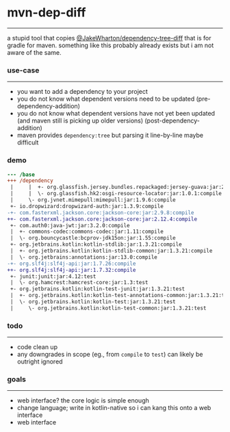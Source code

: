 # mvn-dep-diff
--------------

a stupid tool that copies [@JakeWharton/dependency-tree-diff](https://github.com/JakeWharton/dependency-tree-diff) that
is for gradle for maven. something like this probably already exists but i am not aware of the same.


### use-case
------------

- you want to add a dependency to your project
- you do not know what dependent versions need to be updated (pre-dependency-addition)
- you do not know what dependent versions have not yet been updated (and maven still is picking up older versions) (post-dependency-addition)
- maven provides `dependency:tree` but parsing it line-by-line maybe difficult

### demo

```diff
--- /base
+++ /dependency
 |     |  +- org.glassfish.jersey.bundles.repackaged:jersey-guava:jar:2.25.1:compile
 |     |  \- org.glassfish.hk2:osgi-resource-locator:jar:1.0.1:compile
 |     \- org.jvnet.mimepull:mimepull:jar:1.9.6:compile
 +- io.dropwizard:dropwizard-auth:jar:1.3.9:compile
-+- com.fasterxml.jackson.core:jackson-core:jar:2.9.8:compile
++- com.fasterxml.jackson.core:jackson-core:jar:2.12.4:compile
 +- com.auth0:java-jwt:jar:3.2.0:compile
 |  +- commons-codec:commons-codec:jar:1.11:compile
 |  \- org.bouncycastle:bcprov-jdk15on:jar:1.55:compile
 +- org.jetbrains.kotlin:kotlin-stdlib:jar:1.3.21:compile
 |  +- org.jetbrains.kotlin:kotlin-stdlib-common:jar:1.3.21:compile
 |  \- org.jetbrains:annotations:jar:13.0:compile
-+- org.slf4j:slf4j-api:jar:1.7.26:compile
++- org.slf4j:slf4j-api:jar:1.7.32:compile
 +- junit:junit:jar:4.12:test
 |  \- org.hamcrest:hamcrest-core:jar:1.3:test
 +- org.jetbrains.kotlin:kotlin-test-junit:jar:1.3.21:test
 |  +- org.jetbrains.kotlin:kotlin-test-annotations-common:jar:1.3.21:test
 |  \- org.jetbrains.kotlin:kotlin-test:jar:1.3.21:test
 |     \- org.jetbrains.kotlin:kotlin-test-common:jar:1.3.21:test
```

### todo
--------

- code clean up
- any downgrades in scope (eg., from `compile` to `test`) can likely be outright ignored


### goals
---------

- web interface? the core logic is simple enough
- change language; write in kotlin-native so i can kang this onto a web interface
- web interface
